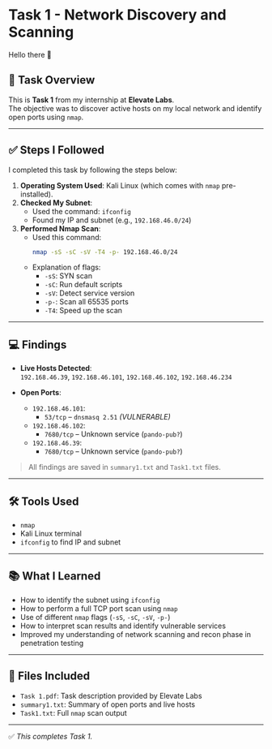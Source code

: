 # Task 1 - Network Discovery and Scanning

Hello there 👋

## 📌 Task Overview

This is **Task 1** from my internship at **Elevate Labs**.  
The objective was to discover active hosts on my local network and identify open ports using `nmap`.

---

## ✅ Steps I Followed

I completed this task by following the steps below:

1. **Operating System Used**: Kali Linux (which comes with `nmap` pre-installed).
2. **Checked My Subnet**:
   - Used the command: `ifconfig`  
   - Found my IP and subnet (e.g., `192.168.46.0/24`)
3. **Performed Nmap Scan**:
   - Used this command:
     ```bash
     nmap -sS -sC -sV -T4 -p- 192.168.46.0/24
     ```
   - Explanation of flags:
     - `-sS`: SYN scan
     - `-sC`: Run default scripts
     - `-sV`: Detect service version
     - `-p-`: Scan all 65535 ports
     - `-T4`: Speed up the scan

---

## 💻 Findings

- **Live Hosts Detected**:  
  `192.168.46.39`, `192.168.46.101`, `192.168.46.102`, `192.168.46.234`

- **Open Ports**:
  - `192.168.46.101`:
    - `53/tcp` – `dnsmasq 2.51` *(VULNERABLE)*
  - `192.168.46.102`:
    - `7680/tcp` – Unknown service (`pando-pub?`)
  - `192.168.46.39`:
    - `7680/tcp` – Unknown service (`pando-pub?`)

> All findings are saved in `summary1.txt` and `Task1.txt` files.

---

## 🛠️ Tools Used

- `nmap`
- Kali Linux terminal
- `ifconfig` to find IP and subnet

---

## 📚 What I Learned

- How to identify the subnet using `ifconfig`
- How to perform a full TCP port scan using `nmap`
- Use of different `nmap` flags (`-sS`, `-sC`, `-sV`, `-p-`)
- How to interpret scan results and identify vulnerable services
- Improved my understanding of network scanning and recon phase in penetration testing

---

## 📄 Files Included

- `Task 1.pdf`: Task description provided by Elevate Labs
- `summary1.txt`: Summary of open ports and live hosts
- `Task1.txt`: Full `nmap` scan output

---

✅ *This completes Task 1.*
